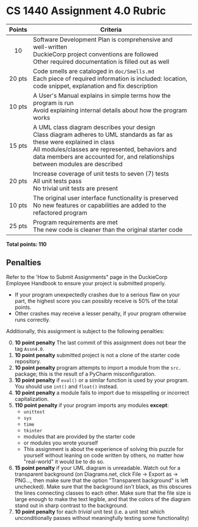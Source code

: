 # CS 1440 Assignment 4.0 Rubric

| Points | Criteria
|:------:|--------------------------------------------------------------------------------
| 10     | Software Development Plan is comprehensive and well-written<br/>DuckieCorp project conventions are followed<br/>Other required documentation is filled out as well
|20 pts  | Code smells are cataloged in `doc/Smells.md`<br/>Each piece of required information is included: location, code snippet, explanation and fix description
|10 pts  | A User's Manual explains in simple terms how the program is run<br/>Avoid explaining internal details about how the program works
|15 pts  | A UML class diagram describes your design<br/>Class diagram adheres to UML standards as far as these were explained in class<br/>All modules/classes are represented, behaviors and data members are accounted for, and relationships between modules are described
|20 pts  | Increase coverage of unit tests to seven (7) tests<br/>All unit tests pass<br/>No trivial unit tests are present
|10 pts  | The original user interface functionality is preserved<br/>No new features or capabilities are added to the refactored program
|25 pts  | Program requirements are met<br/>The new code is cleaner than the original starter code

**Total points: 110**


## Penalties

Refer to the 'How to Submit Assignments" page in the DuckieCorp Employee Handbook to ensure your project is submitted properly.

*   If your program unexpectedly crashes due to a serious flaw on your part, the highest score you can possibly receive is 50% of the total points.
*   Other crashes may receive a lesser penalty, if your program otherwise runs correctly.

Additionally, this assignment is subject to the following penalties:

0.  **10 point penalty** The last commit of this assignment does not bear the tag `Assn4.0`.
1.  **10 point penalty** submitted project is not a clone of the starter code repository.
2.  **10 point penalty** program attempts to import a module from the `src.` package; this is the result of a PyCharm misconfiguration.
3.  **10 point penalty** if `eval()` or a similar function is used by your program.  You should use `int()` and `float()` instead.
4.  **10 point penalty** a module fails to import due to misspelling or incorrect capitalization.
5.  **110 point penalty** if your program imports any modules **except**:
    *   `unittest`
    *   `sys`
    *   `time`
    *   `tkinter`
    *   modules that are provided by the starter code
    *   or modules you wrote yourself
    *   This assignment is about the experience of solving this puzzle for yourself without leaning on code written by others, no matter how "real-world" it would be to do so.
6.  **15 point penalty**  if your UML diagram is unreadable.  Watch out for a transparent background (on Diagrams.net, click File -> Export as -> PNG..., then make sure that the option "Transparent background" is left unchecked).  Make sure that the background isn't black, as this obscures the lines connecting classes to each other.  Make sure that the file size is large enough to make the text legible, and that the colors of the diagram stand out in sharp contrast to the background.
7.  **10 point penalty** for each  _trivial_ unit test (i.e. a unit test which unconditionally passes without meaningfully testing some functionality)

